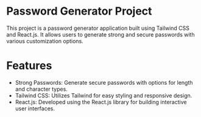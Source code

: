 # Password Generator Project
This project is a password generator application built using Tailwind CSS and React.js. It allows users to generate strong and secure passwords with various customization options.

# Features
* Strong Passwords: Generate secure passwords with options for length and character types.
* Tailwind CSS: Utilizes Tailwind for easy styling and responsive design.
* React.js: Developed using the React.js library for building interactive user interfaces.